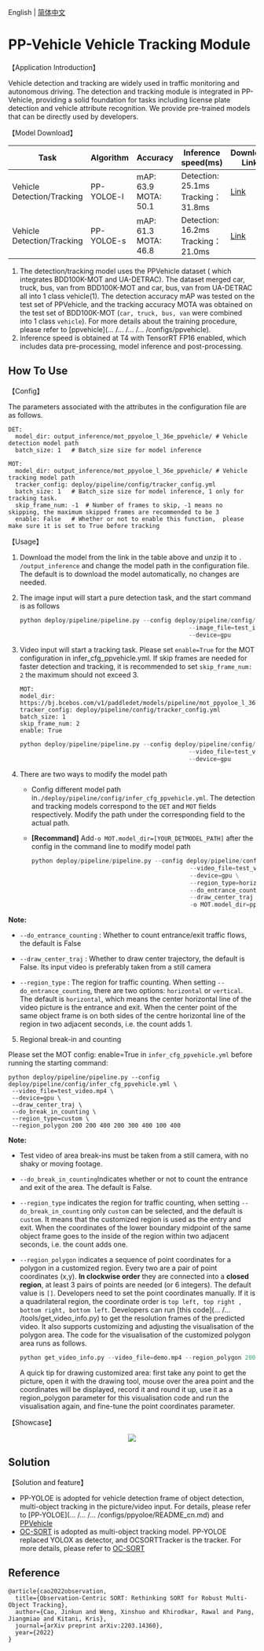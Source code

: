 English | [简体中文](ppvehicle_mot.md)

# PP-Vehicle Vehicle Tracking Module

【Application Introduction】

Vehicle detection and tracking are widely used in traffic monitoring and autonomous driving. The detection and tracking module is integrated in PP-Vehicle, providing a solid foundation for tasks including license plate detection and vehicle attribute recognition. We provide pre-trained models that can be directly used by developers.

【Model Download】

| Task                       | Algorithm  | Accuracy                | Inference speed(ms)                  | Download Link                                                                              |
| -------------------------- | ---------- | ----------------------- | ------------------------------------ | ------------------------------------------------------------------------------------------ |
| Vehicle Detection/Tracking | PP-YOLOE-l | mAP: 63.9<br>MOTA: 50.1 | Detection: 25.1ms<br>Tracking：31.8ms | [Link](https://bj.bcebos.com/v1/paddledet/models/pipeline/mot_ppyoloe_l_36e_ppvehicle.zip) |
| Vehicle Detection/Tracking | PP-YOLOE-s | mAP: 61.3<br>MOTA: 46.8 | Detection: 16.2ms<br>Tracking：21.0ms | [Link](https://bj.bcebos.com/v1/paddledet/models/pipeline/mot_ppyoloe_s_36e_ppvehicle.zip) |

1. The detection/tracking model uses the PPVehicle dataset ( which integrates BDD100K-MOT and UA-DETRAC). The dataset merged car, truck, bus, van from BDD100K-MOT and car, bus, van from UA-DETRAC all into 1 class vehicle(1). The detection accuracy mAP was tested on the test set of PPVehicle, and the tracking accuracy MOTA was obtained on the test set of BDD100K-MOT (`car, truck, bus, van` were combined into 1 class `vehicle`). For more details about the training procedure, please refer to [ppvehicle](... /... /... /... /configs/ppvehicle).
2. Inference speed is obtained at T4 with TensorRT FP16 enabled, which includes data pre-processing, model inference and post-processing.

## How To Use

【Config】

The parameters associated with the attributes in the configuration file are as follows.

```
DET:
  model_dir: output_inference/mot_ppyoloe_l_36e_ppvehicle/ # Vehicle detection model path
  batch_size: 1   # Batch_size size for model inference

MOT:
  model_dir: output_inference/mot_ppyoloe_l_36e_ppvehicle/ # Vehicle tracking model path
  tracker_config: deploy/pipeline/config/tracker_config.yml
  batch_size: 1   # Batch_size size for model inference, 1 only for tracking task.
  skip_frame_num: -1  # Number of frames to skip, -1 means no skipping, the maximum skipped frames are recommended to be 3
  enable: False   # Whether or not to enable this function,  please make sure it is set to True before tracking
```

【Usage】

1. Download the model from the link in the table above and unzip it to ``. /output_inference`` and change the model path in the configuration file. The default is to download the model automatically, no changes are needed.

2. The image input will start a pure detection task, and the start command is as follows

   ```python
   python deploy/pipeline/pipeline.py --config deploy/pipeline/config/infer_cfg_ppvehicle.yml \
                                                   --image_file=test_image.jpg \
                                                   --device=gpu
   ```

3. Video input will start a tracking task. Please set `enable=True` for the MOT configuration in infer_cfg_ppvehicle.yml. If skip frames are needed for faster detection and tracking,  it is recommended to set `skip_frame_num: 2`  the maximum should not exceed 3.

   ```
   MOT:
   model_dir: https://bj.bcebos.com/v1/paddledet/models/pipeline/mot_ppyoloe_l_36e_ppvehicle.zip
   tracker_config: deploy/pipeline/config/tracker_config.yml
   batch_size: 1
   skip_frame_num: 2
   enable: True
   ```

   ```python
   python deploy/pipeline/pipeline.py --config deploy/pipeline/config/infer_cfg_ppvehicle.yml \
                                                   --video_file=test_video.mp4 \
                                                   --device=gpu
   ```

4. There are two ways to modify the model path

   - Config different model path in```./deploy/pipeline/config/infer_cfg_ppvehicle.yml```. The detection and tracking models correspond to the `DET` and `MOT` fields respectively. Modify the path under the corresponding field to the actual path.

   - **[Recommand]** Add`-o MOT.model_dir=[YOUR_DETMODEL_PATH]` after the config in the command line to modify model path

     ```python
     python deploy/pipeline/pipeline.py --config deploy/pipeline/config/infer_cfg_ppvehicle.yml \
                                                  --video_file=test_video.mp4 \
                                                  --device=gpu \
                                                  --region_type=horizontal \
                                                  --do_entrance_counting \
                                                  --draw_center_traj \
                                                  -o MOT.model_dir=ppyoloe/
     ```

**Note:**

- `--do_entrance_counting` : Whether to count entrance/exit traffic flows, the default is False

- `--draw_center_traj` : Whether to draw center trajectory, the default is False. Its input video is preferably taken from a still camera

- `--region_type` : The region for traffic counting. When setting `--do_entrance_counting`, there are two options: `horizontal` or `vertical`. The default is `horizontal`, which means the center horizontal line of the video picture is the entrance and exit. When the center point of the same object frame is on both sides of the centre horizontal line of the region in two adjacent seconds, i.e. the count adds 1.
5. Regional break-in and counting

Please set the MOT config: enable=True in `infer_cfg_ppvehicle.yml` before running the starting command:

```
python deploy/pipeline/pipeline.py --config deploy/pipeline/config/infer_cfg_ppvehicle.yml \
 --video_file=test_video.mp4 \
 --device=gpu \
 --draw_center_traj \
 --do_break_in_counting \
 --region_type=custom \
 --region_polygon 200 200 400 200 300 400 100 400
```

**Note:**

- Test video of area break-ins must be taken from a still camera, with no shaky or moving footage.

- `--do_break_in_counting`Indicates whether or not to count the entrance and exit of the area. The default is False.

- `--region_type` indicates the region for traffic counting, when setting `--do_break_in_counting` only `custom` can be selected, and the default is `custom`. It means that the customized region is used as the entry and exit. When the coordinates of the lower boundary midpoint of the same object frame goes to the inside of the region within two adjacent seconds, i.e. the count adds one.

- `--region_polygon` indicates a sequence of point coordinates for a polygon in a customized region. Every two are a pair of point coordinates (x,y). **In clockwise order** they are connected into a **closed region**, at least 3 pairs of points are needed (or 6 integers). The default value is `[]`. Developers need to set the point coordinates manually. If it is a quadrilateral region, the coordinate order is `top left, top right , bottom right, bottom left`. Developers can run [this code](... /... /tools/get_video_info.py) to get the resolution frames of the predicted video. It also supports customizing and adjusting the visualisation of the polygon area.
  The code for the visualisation of the customized polygon area runs as follows.

  ```python
  python get_video_info.py --video_file=demo.mp4 --region_polygon 200 200 400 200 300 400 100 400
  ```

  A quick tip for drawing customized area: first take any point to get the picture, open it with the drawing tool, mouse over the area point and the coordinates will be displayed, record it and round it up, use it as a region_polygon parameter for this visualisation code and run the visualisation again, and fine-tune the point coordinates parameter.

【Showcase】

<div width="1000" align="center">
  <img src="../images/mot_vehicle.gif"/>
</div>

## Solution

【Solution and feature】

- PP-YOLOE is adopted for vehicle detection frame of object detection, multi-object tracking in the picture/video input. For details, please refer to [PP-YOLOE](... /... /... /configs/ppyoloe/README_cn.md) and [PPVehicle](../../../../configs/ppvehicle)
- [OC-SORT](https://arxiv.org/pdf/2203.14360.pdf) is adopted as multi-object tracking model. PP-YOLOE replaced YOLOX as detector, and OCSORTTracker is the tracker. For more details, please refer to [OC-SORT](../../../../configs/mot/ocsort)

## Reference

```
@article{cao2022observation,
  title={Observation-Centric SORT: Rethinking SORT for Robust Multi-Object Tracking},
  author={Cao, Jinkun and Weng, Xinshuo and Khirodkar, Rawal and Pang, Jiangmiao and Kitani, Kris},
  journal={arXiv preprint arXiv:2203.14360},
  year={2022}
}
```
